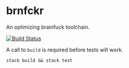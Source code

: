 # brnfckr
An optimizing brainfuck toolchain.

[![Build Status](https://travis-ci.org/johntyree/brnfckr.svg)](https://travis-ci.org/johntyree/brnfckr)


A call to `build` is required before tests will work.

```
stack build && stack test
```

